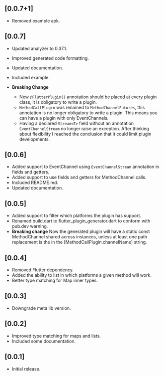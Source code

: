 ## [0.0.7+1]

- Removed example apk.

## [0.0.7]

- Updated analyzer to 0.37.1.
- Improved generated code formatting.
- Updated documentation.
- Included example.

- **Breaking Change**
  - New `@FlutterPlugin()` annotation should be placed at every plugin class, it is obligatory to write a plugin.
  - `MethodCallPlugin` was renamed to `MethodChannelFutures`, this annotation is no longer obligatory to write a plugin.
  This means you can have a plugin with only EventChannels.
  - Having a declared `Stream<T>` field without an annotation `EventChannelStream` no longer raise an exception.
  After thinking about flexibility I reached the conclusion that it could limit plugin developments.

## [0.0.6]

- Added support to EventChannel using `EventChannelStream` annotation in fields and getters.
- Added support to use fields and getters for MethodChannel calls.
- Included README.md.
- Updated documentation.


## [0.0.5]

- Added support to filter which platforms the plugin has support.
- Renamed build.dart to flutter_plugin_generator.dart to conform with pub.dev warning.
- **Breaking change** Now the generated plugin will have a static const MethodChannel shared across instances, unless
at least one path replacement is the in the [MethodCallPlugin.channelName] string.

## [0.0.4]

- Removed Flutter dependency.
- Added the ability to list in which platforms a given method will work.
- Better type matching for Map inner types.

## [0.0.3]

- Downgrade meta lib version.

## [0.0.2]

- Improved type matching for maps and lists.
- Included some documentation.

## [0.0.1] 

- Initial release.
